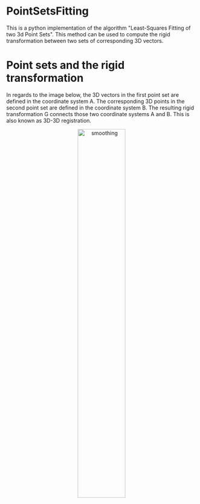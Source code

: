 # PointSetsFitting

This is a python implementation of the algorithm "Least-Squares Fitting of two 3d Point Sets". This method can be used to compute the rigid transformation between two sets of corresponding 3D vectors. 


# Point sets and the rigid transformation

In regards to the image below, the 3D vectors in the first point set are defined in the coordinate system A. The corresponding 3D points in the second point set are defined in the coordinate system B. The resulting rigid transformation G connects those two coordinate systems A and B. This is also known as 3D-3D registration.

<p align="center"><img alt="smoothing" src="http://eidelen.diffuse.ch/transErr.png" width="50%"></p>
